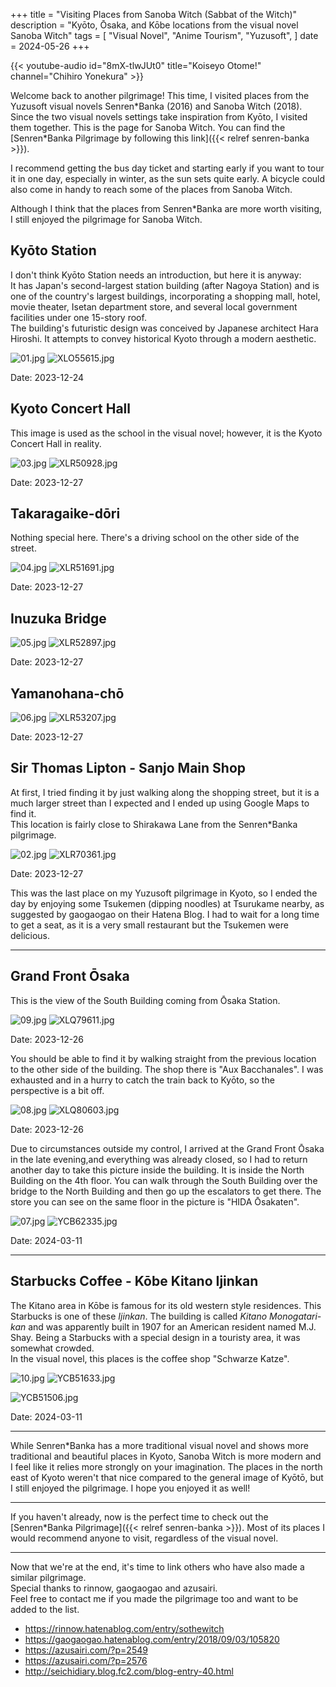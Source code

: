 +++
title = "Visiting Places from Sanoba Witch (Sabbat of the Witch)"
description = "Kyōto, Ōsaka, and Kōbe locations from the visual novel Sanoba Witch"
tags = [
  "Visual Novel",
  "Anime Tourism",
  "Yuzusoft",
]
date = 2024-05-26
+++

{{< youtube-audio id="8mX-tlwJUt0" title="Koiseyo Otome!" channel="Chihiro Yonekura" >}}

Welcome back to another pilgrimage! This time, I visited places from the Yuzusoft visual novels Senren\*Banka (2016) and Sanoba Witch (2018). Since the two visual novels settings take inspiration from Kyōto, I visited them together. This is the page for Sanoba Witch. You can find the [Senren*Banka Pilgrimage by following this link]({{< relref senren-banka >}}).

I recommend getting the bus day ticket and starting early if you want to tour it in one day, especially in winter, as the sun sets quite early. A bicycle could also come in handy to reach some of the places from Sanoba Witch.  

Although I think that the places from Senren\*Banka are more worth visiting, I still enjoyed the pilgrimage for Sanoba Witch.

## Kyōto Station

I don't think Kyōto Station needs an introduction, but here it is anyway:  
It has Japan's second-largest station building (after Nagoya Station) and is one of the country's largest buildings, incorporating a shopping mall, hotel, movie theater, Isetan department store, and several local government facilities under one 15-story roof.  
The building's futuristic design was conceived by Japanese architect Hara Hiroshi. It attempts to convey historical Kyoto through a modern aesthetic.

![01.jpg](img/cg/01.jpg)
![XLO55615.jpg](img/XLO55615.jpg)

Date: 2023-12-24

## Kyoto Concert Hall

This image is used as the school in the visual novel; however, it is the Kyoto Concert Hall in reality.

![03.jpg](img/cg/03.jpg)
![XLR50928.jpg](img/XLR50928.jpg)

Date: 2023-12-27

## Takaragaike-dōri

Nothing special here. There's a driving school on the other side of the street.

![04.jpg](img/cg/04.jpg)
![XLR51691.jpg](img/XLR51691.jpg)

Date: 2023-12-27

## Inuzuka Bridge

![05.jpg](img/cg/05.jpg)
![XLR52897.jpg](img/XLR52897.jpg)

Date: 2023-12-27

## Yamanohana-chō

![06.jpg](img/cg/06.jpg)
![XLR53207.jpg](img/XLR53207.jpg)

Date: 2023-12-27

## Sir Thomas Lipton - Sanjo Main Shop

At first, I tried finding it by just walking along the shopping street, but it is a much larger street than I expected and I ended up using Google Maps to find it.  
This location is fairly close to Shirakawa Lane from the Senren\*Banka pilgrimage.

![02.jpg](img/cg/02.jpg)
![XLR70361.jpg](img/XLR70361.jpg)

Date: 2023-12-27

This was the last place on my Yuzusoft pilgrimage in Kyoto, so I ended the day by enjoying some Tsukemen (dipping noodles) at Tsurukame nearby, as suggested by gaogaogao on their Hatena Blog.
I had to wait for a long time to get a seat, as it is a very small restaurant but the Tsukemen were delicious.

---

## Grand Front Ōsaka

This is the view of the South Building coming from Ōsaka Station.

![09.jpg](img/cg/09.jpg)
![XLQ79611.jpg](img/XLQ79611.jpg)

Date: 2023-12-26

You should be able to find it by walking straight from the previous location to the other side of the building. The shop there is "Aux Bacchanales".
I was exhausted and in a hurry to catch the train back to Kyōto, so the perspective is a bit off.

![08.jpg](img/cg/08.jpg)
![XLQ80603.jpg](img/XLQ80603.jpg)

Date: 2023-12-26

Due to circumstances outside my control, I arrived at the Grand Front Ōsaka in the late evening,and everything was already closed, so I had to return another day to take this picture inside the building.
It is inside the North Building on the 4th floor. You can walk through the South Building over the bridge to the North Building and then go up the escalators to get there. The store you can see on the same floor in the picture is "HIDA Ōsakaten".

![07.jpg](img/cg/07.jpg)
![YCB62335.jpg](img/YCB62335.jpg)

Date: 2024-03-11

---

## Starbucks Coffee - Kōbe Kitano Ijinkan

The Kitano area in Kōbe is famous for its old western style residences. This Starbucks is one of these _Ijinkan_.
The building is called _Kitano Monogatari-kan_ and was apparently built in 1907 for an American resident named M.J. Shay.
Being a Starbucks with a special design in a touristy area, it was somewhat crowded.  
In the visual novel, this places is the coffee shop "Schwarze Katze".

![10.jpg](img/cg/10.jpg)
![YCB51633.jpg](img/YCB51633.jpg)

![YCB51506.jpg](img/YCB51506.jpg)

Date: 2024-03-11

---

While Senren\*Banka has a more traditional visual novel and shows more traditional and beautiful places in Kyoto, Sanoba Witch is more modern and I feel like it relies more strongly on your imagination.
The places in the north east of Kyoto weren't that nice compared to the general image of Kyōtō, but I still enjoyed the pilgrimage. I hope you enjoyed it as well!

---

If you haven't already, now is the perfect time to check out the [Senren\*Banka Pilgrimage]({{< relref senren-banka >}}). Most of its places I would recommend anyone to visit, regardless of the visual novel.

---

Now that we're at the end, it's time to link others who have also made a similar pilgrimage.  
Special thanks to rinnow, gaogaogao and azusairi.  
Feel free to contact me if you made the pilgrimage too and want to be added to the list.

- <https://rinnow.hatenablog.com/entry/sothewitch>
- <https://gaogaogao.hatenablog.com/entry/2018/09/03/105820>
- <https://azusairi.com/?p=2549>
- <https://azusairi.com/?p=2576>
- <http://seichidiary.blog.fc2.com/blog-entry-40.html>
